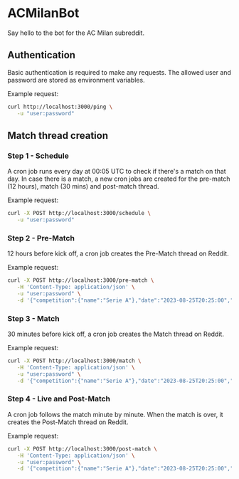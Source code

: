 # ACMilanBot
Say hello to the bot for the AC Milan subreddit.

## Authentication
Basic authentication is required to make any requests. The allowed user and password are stored as environment variables.

Example request:
```bash
curl http://localhost:3000/ping \
   -u "user:password"
```

## Match thread creation
### Step 1 - Schedule
A cron job runs every day at 00:05 UTC to check if there's a match on that day. In case there is a match, a new cron jobs are created for the pre-match (12 hours), match (30 mins) and post-match thread.

Example request:
```bash
curl -X POST http://localhost:3000/schedule \
   -u "user:password"
```

### Step 2 - Pre-Match
12 hours before kick off, a cron job creates the Pre-Match thread on Reddit.

Example request:
```bash
curl -X POST http://localhost:3000/pre-match \
   -H 'Content-Type: application/json' \
   -u "user:password" \
   -d '{"competition":{"name":"Serie A"},"date":"2023-08-25T20:25:00","venue":{},"home":{"name":"AC Milan"},"away":{"name":"Boca Juniors"},"goals":{}}'
```

### Step 3 - Match
30 minutes before kick off, a cron job creates the Match thread on Reddit.

Example request:
```bash
curl -X POST http://localhost:3000/match \
   -H 'Content-Type: application/json' \
   -u "user:password" \
   -d '{"competition":{"name":"Serie A"},"date":"2023-08-25T20:25:00","venue":{},"home":{"name":"AC Milan"},"away":{"name":"Boca Juniors"},"goals":{}}'
```

### Step 4 - Live and Post-Match
A cron job follows the match minute by minute. When the match is over, it creates the Post-Match thread on Reddit.

Example request:
```bash
curl -X POST http://localhost:3000/post-match \
   -H 'Content-Type: application/json' \
   -u "user:password" \
   -d '{"competition":{"name":"Serie A"},"date":"2023-08-25T20:25:00","venue":{},"home":{"name":"AC Milan"},"away":{"name":"Boca Juniors"},"goals":{}}'
```